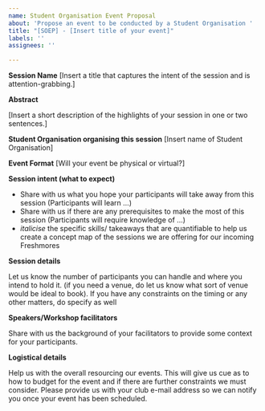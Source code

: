 ```yaml
---
name: Student Organisation Event Proposal
about: 'Propose an event to be conducted by a Student Organisation '
title: "[SOEP] - [Insert title of your event]"
labels: ''
assignees: ''

---
```


**Session Name**
[Insert a title that captures the intent of the session and is attention-grabbing.]

**Abstract**

[Insert a short description of the highlights of your session in one or two sentences.]

**Student Organisation organising this session**
[Insert name of Student Organisation]

**Event Format**
[Will your event be physical or virtual?]

**Session intent (what to expect)**

- Share with us what you hope your participants will take away from this session (Participants will learn ...)
- Share with us if there are any prerequisites to make the most of this session (Participants will require knowledge of ...)
- *italicise* the specific skills/ takeaways that are quantifiable to help us create a concept map of the sessions we are offering for our incoming Freshmores


**Session details**

Let us know the number of participants you can handle and where you intend to hold it. (if you need a venue, do let us know what sort of venue would be ideal to book). If you have any constraints on the timing or any other matters, do specify as well


**Speakers/Workshop facilitators**

Share with us the background of your facilitators to provide some context for your participants.



**Logistical details**

Help us with the overall resourcing our events. This will give us cue as to how to budget for the event and if there are further constraints we must consider.
Please provide us with your club e-mail address so we can notify you once your event has been scheduled.
